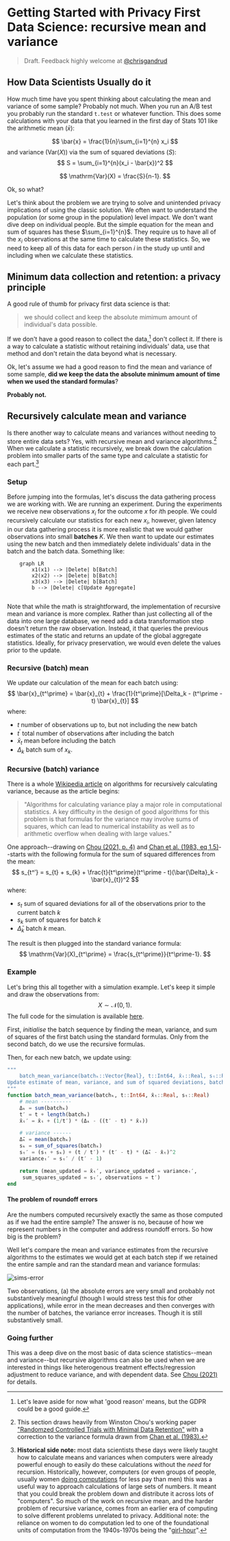 # Getting Started with Privacy First Data Science: recursive mean and variance

> Draft. Feedback highly welcome at [@chrisgandrud](https://twitter.com/ChrisGandrud)

## How Data Scientists Usually do it

How much time have you spent thinking about calculating the mean and variance of some sample? Probably not much. When you run an A/B test you probably run the standard `t.test` or whatever function. This does some calculations with your data that you learned in the first day of Stats 101 like the arithmetic mean ($\bar{x}$):

$$
\bar{x} = \frac{1}{n}\sum_{i=1}^{n} x_i
$$
and variance ($\mathrm{Var}(X)$) via the sum of squared deviations ($S$):
$$
S = \sum_{i=1}^{n}(x_i - \bar{x})^2
$$

$$
\mathrm{Var}(X) = \frac{S}{n-1}.
$$

Ok, so what?

Let's think about the problem we are trying to solve and unintended privacy implications of using the classic solution. We often want to understand the population (or some group in the population) level impact. We don't want dive deep on individual people. But the simple equation for the mean and sum of squares has these $\sum_{i=1}^{n}$. They require us to have all of the $x_i$ observations at the same time to calculate these statistics. So, we need to keep all of this data for each person $i$ in the study up until and including when we calculate these statistics. 

## Minimum data collection and retention: a privacy principle

A good rule of thumb for privacy first data science is that:

> we should collect and keep the absolute mimimum amount of individual's data possible. 

If we don't have a good reason to collect the data,[^1] don't collect it. If there is a way to calculate a statistic without retaining individuals' data, use that method and don't retain the data beyond what is necessary.  

Ok, let's assume we had a good reason to find the mean and variance of some sample, **did we keep the data the absolute minimum amount of time when we used the standard formulas**?

**Probably not.**

## Recursively calculate mean and variance

Is there another way to calculate means and variances without needing to store entire data sets? Yes, with recursive mean and variance algorithms.[^2] When we calculate a statistic recursively, we break down the calculation problem into smaller parts of the same type and calculate a statistic for each part.[^3]

### Setup

Before jumping into the formulas, let's discuss the data gathering process we are working with. We are running an experiment. During the experiments we receive new observations $x_i$ for the outcome $x$ for $i$th people. We could recursively calculate our statistics for each new $x_i$, however, given latency in our data gathering process it is more realistic that we would gather observations into small **batches** $K$. We then want to update our estimates using the new batch and then immediately delete individuals' data in the batch and the batch data. Something like:

```mermaid
	graph LR
		x1(x1) --> |Delete| b[Batch]
		x2(x2) --> |Delete| b[Batch]
		x3(x3) --> |Delete| b[Batch]
		b --> |Delete| c[Update Aggregate]
		
```

Note that while the math is straightforward, the implementation of recursive mean and variance is more complex. Rather than just collecting all of the data into one large database, we need add a data transformation step doesn't return the raw observation. Instead, it that queries the previous estimates of the static and returns an update of the global aggregate statistics. Ideally, for privacy preservation, we would even delete the values prior to the update.

### Recursive (batch) mean	

We update our calculation of the mean for each batch using:
$$
\bar{x}_{t^\prime} = \bar{x}_{t} + \frac{1}{t^\prime}[\Delta_k - (t^\prime - t) \bar{x}_{t}]
$$
where:

-  $t$ number of observations up to, but not including the new batch
- $t^\prime$ total number of observations after including the batch 
- $\bar{x}_t$ mean before including the batch 
- $\Delta_k$ batch sum of $x_k$. 

### Recursive (batch) variance	

There is a whole [Wikipedia article](https://en.wikipedia.org/wiki/Algorithms_for_calculating_variance) on algorithms for recursively calculating variance, because as the article begins:

> "Algorithms for calculating variance play a major role in computational statistics. A key difficulty in the design of good algorithms for this problem is that formulas for the variance may involve sums of squares, which can lead to numerical instability as well as to arithmetic overflow when dealing with large values."

One approach--drawing on [Chou (2021, p. 4)](https://arxiv.org/pdf/2102.03316.pdf) and [Chan et al. (1983, eq 1.5)](http://www.cs.yale.edu/publications/techreports/tr222.pdf)--starts with the following formula for the sum of squared differences from the mean:
$$
s_{t^′} = s_{t} + s_{k} + \frac{t}{t^\prime}(t^\prime - t)(\bar{\Delta}_k - \bar{x}_{t})^2
$$
where:

- $s_t$ sum of squared deviations for all of the observations prior to the current batch $k$ 
- $s_k$ sum of squares for batch $k$
- $\bar{\Delta}_k$ batch $k$ mean.

The result is then plugged into the standard variance formula:
$$
\mathrm{Var}(X)_{t^\prime} = \frac{s_{t^\prime}}{t^\prime-1}.
$$


### Example

Let's bring this all together with a simulation example. Let's keep it simple and draw the observations from: 
$$
X \sim \mathcal{N}(0, 1).
$$
The full code for the simulation is available [here](https://gist.github.com/christophergandrud/9575abca943dc70f1bbbf4b8a95e73f9). 

First, *initialise* the batch sequence by finding the mean, variance, and sum of squares of the first batch using the standard formulas. Only from the second batch, do we use the recursive formulas. 

Then, for each new batch, we update using:

```julia
"""
    batch_mean_variance(batchₖ::Vector{Real}, t::Int64, x̄ₜ::Real, sₜ::Real)
Update estimate of mean, variance, and sum of squared deviations, batch of observations
"""
function batch_mean_variance(batchₖ, t::Int64, x̄ₜ::Real, sₜ::Real)
    # mean ----------
    Δₖ = sum(batchₖ)
    t′ = t + length(batchₖ)
    x̄ₜ′ = x̄ₜ + (1/t′) * (Δₖ - ((t′ - t) * x̄ₜ)) 

    # variance ------
    Δ̄ₖ = mean(batchₖ) 
    sₖ = sum_of_squares(batchₖ)
    sₜ′ = (sₜ + sₖ) + (t / t′) * (t′ - t) * (Δ̄ₖ - x̄ₜ)^2
    varianceₜ′ = sₜ′ / (t′ - 1)

    return (mean_updated = x̄ₜ′, variance_updated = varianceₜ′, 
     sum_squares_updated = sₜ′, observations = t′)
end
```

#### The problem of roundoff errors	

Are the numbers computed recursively exactly the same as those computed as if we had the entire sample? The answer is no, because of how we represent numbers in the computer and address roundoff errors. So how big is the problem? 

Well let's compare the mean and variance estimates from the recursive algorithms to the estimates we would get at each batch step if we retained the entire sample and ran the standard mean and variance formulas:

![sims-error](/Users/cgandrud/Desktop/privacy-first-ds/img/sims-error.png)

Two observations, (a) the absolute errors are very small and probably not substantively meaningful (though I would stress test this for other applications), while error in the mean decreases and then converges with the number of batches, the variance error increases. Though it is still substantively small.

### Going further

This was a deep dive on the most basic of data science statistics--mean and variance--but recursive algorithms can also be used when we are interested in things like heterogenous treatment effects/regression adjustment to reduce variance, and with dependent data. See [Chou (2021)](https://arxiv.org/pdf/2102.03316.pdf) for details.



[^1]: Let's leave aside for now what 'good reason' means, but the GDPR could be a good guide.
[^2]: This section draws heavily from Winston Chou's working paper [\"Randomzed Controlled Trials with Minimal Data Retention\"](https://arxiv.org/pdf/2102.03316.pdf) with a correction to the variance formula drawn from [Chan et al. (1983).](http://www.cs.yale.edu/publications/techreports/tr222.pdf)

[^3]: **Historical side note:** most data scientists these days were likely taught how to calculate means and variances when computers were already powerful enough to easily do these calculations without the *need* for recursion. Historically, however, computers (or even groups of people, usually women [doing computations](https://en.wikipedia.org/wiki/Women_in_computing#1980s) for less pay than men) this was a useful way to approach calculations of large sets of numbers. It meant that you could break the problem down and distribute it across lots of "computers". So much of the work on recursive mean, and the harder problem of recursive variance, comes from an earlier era of computing to solve different problems unrelated to privacy. Additional note: the reliance on women to do computation led to one of the foundational units of computation from the 1940s-1970s being the "[girl-hour](https://en.wiktionary.org/wiki/girl-hour)".

